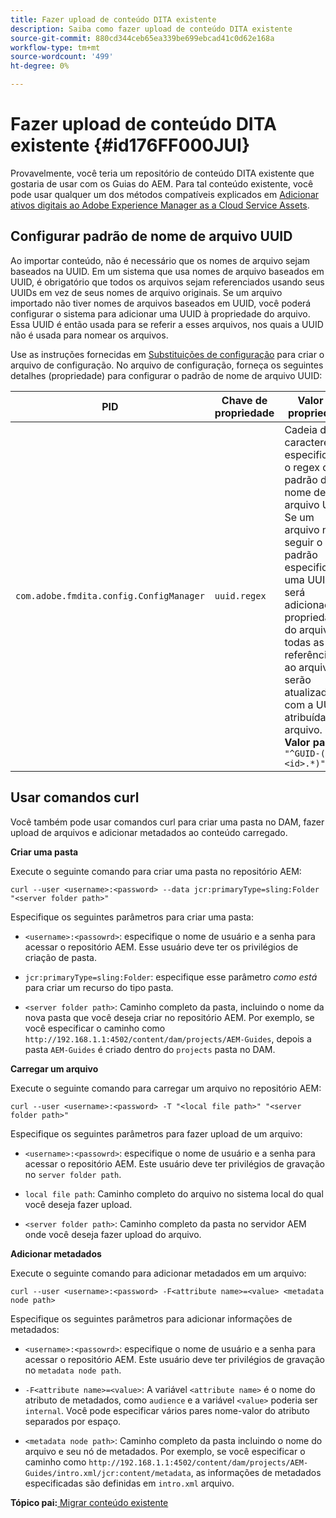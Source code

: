 ```yaml
---
title: Fazer upload de conteúdo DITA existente
description: Saiba como fazer upload de conteúdo DITA existente
source-git-commit: 880cd344ceb65ea339be699ebcad41c0d62e168a
workflow-type: tm+mt
source-wordcount: '499'
ht-degree: 0%

---
```


# Fazer upload de conteúdo DITA existente {#id176FF000JUI}

Provavelmente, você teria um repositório de conteúdo DITA existente que gostaria de usar com os Guias do AEM. Para tal conteúdo existente, você pode usar qualquer um dos métodos compatíveis explicados em [Adicionar ativos digitais ao Adobe Experience Manager as a Cloud Service Assets](https://experienceleague.adobe.com/docs/experience-manager-cloud-service/assets/manage/add-assets.html).

## Configurar padrão de nome de arquivo UUID

Ao importar conteúdo, não é necessário que os nomes de arquivo sejam baseados na UUID. Em um sistema que usa nomes de arquivo baseados em UUID, é obrigatório que todos os arquivos sejam referenciados usando seus UUIDs em vez de seus nomes de arquivo originais. Se um arquivo importado não tiver nomes de arquivos baseados em UUID, você poderá configurar o sistema para adicionar uma UUID à propriedade do arquivo. Essa UUID é então usada para se referir a esses arquivos, nos quais a UUID não é usada para nomear os arquivos.

Use as instruções fornecidas em [Substituições de configuração](download-install-additional-config-override.md#) para criar o arquivo de configuração. No arquivo de configuração, forneça os seguintes detalhes \(propriedade\) para configurar o padrão de nome de arquivo UUID:

| PID | Chave de propriedade | Valor da propriedade |
|---|------------|--------------|
| `com.adobe.fmdita.config.ConfigManager` | `uuid.regex` | Cadeia de caracteres especificando o regex do padrão de nome de arquivo UUID. <br> Se um arquivo não seguir o padrão especificado, uma UUID será adicionada à propriedade do arquivo e todas as referências ao arquivo serão atualizadas com a UUID atribuída ao arquivo. <br> **Valor padrão**: `"^GUID-(?<id>.*)"` |

## Usar comandos curl

Você também pode usar comandos curl para criar uma pasta no DAM, fazer upload de arquivos e adicionar metadados ao conteúdo carregado.

**Criar uma pasta**

Execute o seguinte comando para criar uma pasta no repositório AEM:

```
curl --user <username>:<password> --data jcr:primaryType=sling:Folder "<server folder path>"
```

Especifique os seguintes parâmetros para criar uma pasta:

- `<username>:<passowrd>`: especifique o nome de usuário e a senha para acessar o repositório AEM. Esse usuário deve ter os privilégios de criação de pasta.

- `jcr:primaryType=sling:Folder`: especifique esse parâmetro *como está* para criar um recurso do tipo pasta.

- `<server folder path>`: Caminho completo da pasta, incluindo o nome da nova pasta que você deseja criar no repositório AEM. Por exemplo, se você especificar o caminho como `http://192.168.1.1:4502/content/dam/projects/AEM-Guides`, depois a pasta `AEM-Guides` é criado dentro do `projects` pasta no DAM.


**Carregar um arquivo**

Execute o seguinte comando para carregar um arquivo no repositório AEM:

```
curl --user <username>:<password> -T "<local file path>" "<server folder path>"
```

Especifique os seguintes parâmetros para fazer upload de um arquivo:

- `<username>:<passowrd>`: especifique o nome de usuário e a senha para acessar o repositório AEM. Este usuário deve ter privilégios de gravação no `server folder path`.

- ``local file path``: Caminho completo do arquivo no sistema local do qual você deseja fazer upload.

- `<server folder path>`: Caminho completo da pasta no servidor AEM onde você deseja fazer upload do arquivo.


**Adicionar metadados**

Execute o seguinte comando para adicionar metadados em um arquivo:

```
curl --user <username>:<password> -F<attribute name>=<value> <metadata node path>
```

Especifique os seguintes parâmetros para adicionar informações de metadados:

- `<username>:<passowrd>`: especifique o nome de usuário e a senha para acessar o repositório AEM. Este usuário deve ter privilégios de gravação no ``metadata node path``.

- ``-F<attribute name>=<value>``: A variável `<attribute name>` é o nome do atributo de metadados, como `audience` e a variável `<value>` poderia ser `internal`. Você pode especificar vários pares nome-valor do atributo separados por espaço.

- `<metadata node path>`: Caminho completo da pasta incluindo o nome do arquivo e seu nó de metadados. Por exemplo, se você especificar o caminho como `http://192.168.1.1:4502/content/dam/projects/AEM-Guides/intro.xml/jcr:content/metadata`, as informações de metadados especificadas são definidas em `intro.xml` arquivo.


**Tópico pai:**[ Migrar conteúdo existente](migrate-content.md)
